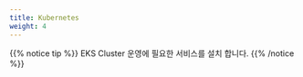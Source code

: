 ```yaml
---
title: Kubernetes
weight: 4
---
```


{{% notice tip %}}
EKS Cluster 운영에 필요한 서비스를 설치 합니다.
{{% /notice %}}
